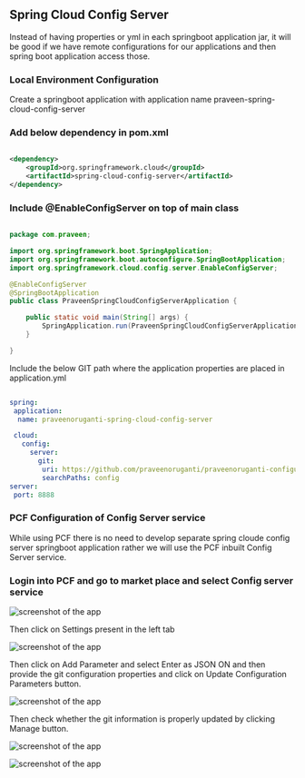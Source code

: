 ## Spring Cloud Config Server

Instead of having properties or yml in each springboot application jar, it will be good if we have remote configurations for our applications and then spring boot application access those.

### Local Environment Configuration

Create a springboot application with application name praveen-spring-cloud-config-server

### Add below dependency in pom.xml

```XML

<dependency>
	<groupId>org.springframework.cloud</groupId>
	<artifactId>spring-cloud-config-server</artifactId>
</dependency>	

```
### Include @EnableConfigServer on top of main class

```JAVA

package com.praveen;

import org.springframework.boot.SpringApplication;
import org.springframework.boot.autoconfigure.SpringBootApplication;
import org.springframework.cloud.config.server.EnableConfigServer;

@EnableConfigServer
@SpringBootApplication
public class PraveenSpringCloudConfigServerApplication {

	public static void main(String[] args) {
		SpringApplication.run(PraveenSpringCloudConfigServerApplication.class, args);
	}

}

```

Include the below GIT path where the application properties are placed in application.yml

```YAML

spring:
 application: 
  name: praveenoruganti-spring-cloud-config-server

 cloud:
   config:
     server:
       git:
        uri: https://github.com/praveenoruganti/praveenoruganti-configuration
        searchPaths: config
server:
 port: 8888


```


### PCF Configuration of Config Server service

While using PCF there is no need to develop separate spring cloude config server springboot application rather we will use the PCF inbuilt Config Server service.

### Login into PCF and go to market place and select Config server service

![screenshot of the app](https://raw.githubusercontent.com/praveenoruganti/praveenoruganti-springboot/master/0_Projects/praveenoruganti-spring-cloud-config-server/src/main/resources/images/1.png)

Then click on Settings present in the left tab

![screenshot of the app](https://raw.githubusercontent.com/praveenoruganti/praveenoruganti-springboot/master/0_Projects/praveenoruganti-spring-cloud-config-server/src/main/resources/images/2.png)

Then click on Add Parameter and select Enter as JSON ON and then provide the git configuration properties and click on Update Configuration Parameters button.

![screenshot of the app](https://raw.githubusercontent.com/praveenoruganti/praveenoruganti-springboot/master/0_Projects/praveenoruganti-spring-cloud-config-server/src/main/resources/images/3.png)

Then check whether the git information is properly updated by clicking Manage button.


![screenshot of the app](https://raw.githubusercontent.com/praveenoruganti/praveenoruganti-springboot/master/0_Projects/praveenoruganti-spring-cloud-config-server/src/main/resources/images/4.png)


![screenshot of the app](https://raw.githubusercontent.com/praveenoruganti/praveenoruganti-springboot/master/0_Projects/praveenoruganti-spring-cloud-config-server/src/main/resources/images/5.png)


